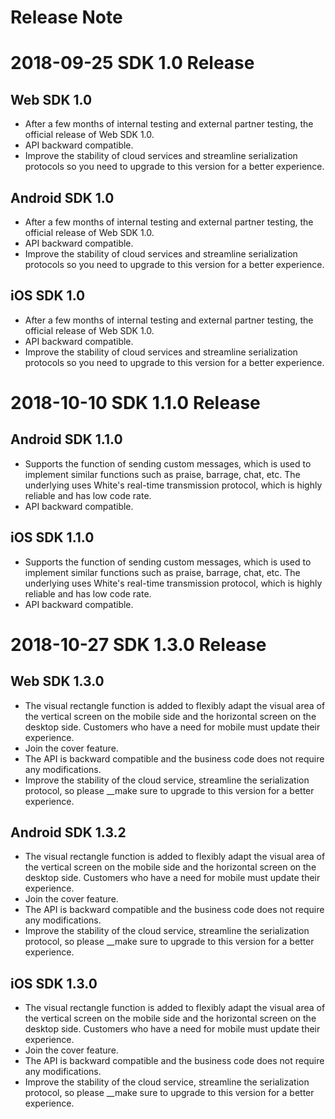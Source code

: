 # Release Note


# 2018-09-25  SDK 1.0 Release

## Web SDK 1.0

* After a few months of internal testing and external partner testing, the official release of Web SDK 1.0.
* API backward compatible.
* Improve the stability of cloud services and streamline serialization protocols so you need to upgrade to this version for a better experience.

## Android SDK 1.0

* After a few months of internal testing and external partner testing, the official release of Web SDK 1.0.
* API backward compatible.
* Improve the stability of cloud services and streamline serialization protocols so you need to upgrade to this version for a better experience.

## iOS SDK 1.0

* After a few months of internal testing and external partner testing, the official release of Web SDK 1.0.
* API backward compatible.
* Improve the stability of cloud services and streamline serialization protocols so you need to upgrade to this version for a better experience.

# 2018-10-10 SDK 1.1.0 Release

## Android SDK 1.1.0

* Supports the function of sending custom messages, which is used to implement similar functions such as praise, barrage, chat, etc. The underlying uses White's real-time transmission protocol, which is highly reliable and has low code rate.
* API backward compatible.

## iOS SDK 1.1.0

* Supports the function of sending custom messages, which is used to implement similar functions such as praise, barrage, chat, etc. The underlying uses White's real-time transmission protocol, which is highly reliable and has low code rate.
* API backward compatible.

# 2018-10-27  SDK 1.3.0 Release

## Web SDK 1.3.0

* The visual rectangle function is added to flexibly adapt the visual area of ​​the vertical screen on the mobile side and the horizontal screen on the desktop side. Customers who have a need for mobile must update their experience.
* Join the cover feature.
* The API is backward compatible and the business code does not require any modifications.
* Improve the stability of the cloud service, streamline the serialization protocol, so please __make sure to upgrade to this version for a better experience.

## Android SDK 1.3.2

* The visual rectangle function is added to flexibly adapt the visual area of ​​the vertical screen on the mobile side and the horizontal screen on the desktop side. Customers who have a need for mobile must update their experience.
* Join the cover feature.
* The API is backward compatible and the business code does not require any modifications.
* Improve the stability of the cloud service, streamline the serialization protocol, so please __make sure to upgrade to this version for a better experience.

## iOS SDK 1.3.0

* The visual rectangle function is added to flexibly adapt the visual area of ​​the vertical screen on the mobile side and the horizontal screen on the desktop side. Customers who have a need for mobile must update their experience.
* Join the cover feature.
* The API is backward compatible and the business code does not require any modifications.
* Improve the stability of the cloud service, streamline the serialization protocol, so please __make sure to upgrade to this version for a better experience.


